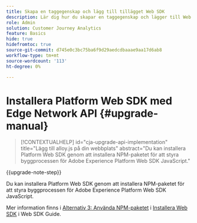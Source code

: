 ```yaml
---
title: Skapa en taggegenskap och lägg till tillägget Web SDK
description: Lär dig hur du skapar en taggegenskap och lägger till Web SDK-tillägget
role: Admin
solution: Customer Journey Analytics
feature: Basics
hide: true
hidefromtoc: true
source-git-commit: d745e0c3bc75ba6f9d29aedcdbaaae9aa17d6ab8
workflow-type: tm+mt
source-wordcount: '113'
ht-degree: 0%

---
```


# Installera Platform Web SDK med Edge Network API {#upgrade-manual}

<!-- markdownlint-disable MD034 -->

>[!CONTEXTUALHELP]
>id="cja-upgrade-api-implementation"
>title="Lägg till alloy.js på din webbplats"
>abstract="Du kan installera Platform Web SDK genom att installera NPM-paketet för att styra byggprocessen för Adobe Experience Platform Web SDK JavaScript."

<!-- markdownlint-enable MD034 -->

{{upgrade-note-step}}

Du kan installera Platform Web SDK genom att installera NPM-paketet för att styra byggprocessen för Adobe Experience Platform Web SDK JavaScript.

Mer information finns i [Alternativ 3: Använda NPM-paketet](https://experienceleague.adobe.com/en/docs/experience-platform/edge/fundamentals/installing-the-sdk#option-3-using-the-npm-package) i [Installera Web SDK](https://experienceleague.adobe.com/en/docs/experience-platform/edge/fundamentals/installing-the-sdk) i Web SDK Guide.

